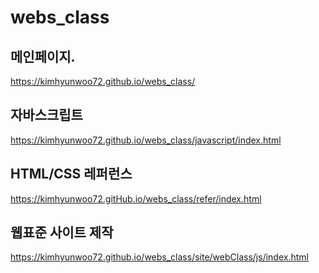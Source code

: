 # webs_class

## 메인페이지.
https://kimhyunwoo72.github.io/webs_class/

## 자바스크립트
https://kimhyunwoo72.github.io/webs_class/javascript/index.html

## HTML/CSS 레퍼런스
https://kimhyunwoo72.gitHub.io/webs_class/refer/index.html

## 웹표준 사이트 제작
https://kimhyunwoo72.github.io/webs_class/site/webClass/js/index.html
